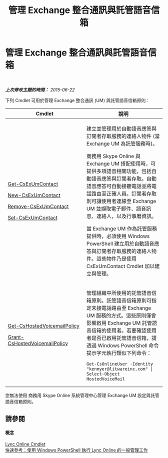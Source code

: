 ﻿---
title: 管理 Exchange 整合通訊與託管語音信箱
TOCTitle: 管理 Exchange 整合通訊與託管語音信箱
ms:assetid: 844bf8d5-e093-4dcd-abcf-48dc70e8c73c
ms:mtpsurl: https://technet.microsoft.com/zh-tw/library/Dn362822(v=OCS.15)
ms:contentKeyID: 56269126
ms.date: 08/10/2015
mtps_version: v=OCS.15
ms.translationtype: HT
---

# 管理 Exchange 整合通訊與託管語音信箱

 

_**上次修改主題的時間：** 2015-06-22_

下列 Cmdlet 可用於管理 Exchange 整合通訊 (UM) 與託管語音信箱原則：


<table>
<colgroup>
<col style="width: 50%" />
<col style="width: 50%" />
</colgroup>
<thead>
<tr class="header">
<th>Cmdlet</th>
<th>說明</th>
</tr>
</thead>
<tbody>
<tr class="odd">
<td><p><a href="get-csexumcontact.md">Get-CsExUmContact</a></p>
<p><a href="new-csexumcontact.md">New-CsExUmContact</a></p>
<p><a href="remove-csexumcontact.md">Remove-CsExUmContact</a></p>
<p><a href="set-csexumcontact.md">Set-CsExUmContact</a></p></td>
<td><p>建立並管理用於自動語音應答與訂閱者存取服務的連絡人物件 (當 Exchange UM 為託管服務時)。</p>
<p>商務用 Skype Online 與 Exchange UM 搭配使用時，可提供多項語音相關功能，包括自動語音應答與訂閱者存取。自動語音應答可自動接聽電話並將電話路由至正確人員。訂閱者存取則可讓使用者連線至 Exchange UM 並擷取電子郵件、語音訊息、連絡人，以及行事曆資訊。</p>
<p>當 Exchange UM 作為託管服務提供時，必須使用 Windows PowerShell 建立用於自動語音應答與訂閱者存取服務的連絡人物件。這些物件乃是使用 CsExUmContact Cmdlet 加以建立與管理。</p></td>
</tr>
<tr class="even">
<td><p><a href="get-cshostedvoicemailpolicy.md">Get-CsHostedVoicemailPolicy</a></p>
<p><a href="grant-cshostedvoicemailpolicy.md">Grant-CsHostedVoicemailPolicy</a></p></td>
<td><p>管理組織中所使用的託管語音信箱原則。託管語音信箱原則可指定未接電話路由至 Exchange UM 服務的方式。這些原則僅會影響啟用 Exchange UM 託管語音信箱的使用者。若要確認使用者是否已啟用託管語音信箱，請透過 Windows PowerShell 命令提示字元執行類似下列命令：</p>
<pre><code>Get-CsOnlineUser -Identity &quot;kenmyer@litwareinc.com&quot; | Select-Object HostedVoiceMail</code></pre></td>
</tr>
</tbody>
</table>


您無法使用 商務用 Skype Online 系統管理中心管理 Exchange UM 設定與託管語音信箱原則。

## 請參閱

#### 概念

[Lync Online Cmdlet](the-skype-for-business-online-cmdlets.md)  
[快速參考：使用 Windows PowerShell 執行 Lync Online 的一般管理工作](quick-reference-using-windows-powershell-to-do-common-skype-for-business-online-management-tasks.md)

